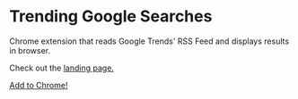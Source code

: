 # Trending Google Searches

Chrome extension that reads Google Trends' RSS Feed and displays results in browser. 

Check out the [landing page.](https://tommygeiger.com/trending-google-searches)

[Add to Chrome!](https://chrome.google.com/webstore/detail/trending-google-searches/ggpomgobocmlpmnlcaokmlepabjfmjbg)
